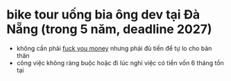 # bike tour uống bia ông dev tại Đà Nẵng (trong 5 năm, deadline 2027)

- không cần phải [fuck you money](fuck%20you%20money.md) nhưng phải đủ tiền để tự lo cho bản thân
- công việc không ràng buộc hoặc đi lúc nghỉ việc có tiền vốn 6 tháng tồn tại